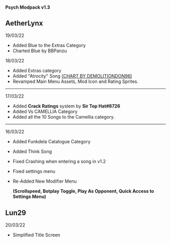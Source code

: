 #### Psych Modpack v1.3

## AetherLynx

19/03/22
- Added Blue to the Extras Category
- Charted Blue by BBPanzu

18/03/22
- Added Extras category
- Added "Atrocity" Song [(CHART BY DEMOLITIONDON96)](https://github.com/DEMOLITIONDON96)
- Revamped Main Menu Assets, Mod Icon and Rating Sprites.
___________________________________________
17/03/22
- Added **Crack Ratings** system by **Sir Top Hat#8726**
- Added Vs CAMELLIA Category
- Added all the 10 Songs to the Camellia category.  
___________________________________________
16/03/22
- Added Funkdela Catalogue Category
- Added Think Song
- Fixed Crashing when entering a song in v1.2
- Fixed settings menu
- Re-Added New Modifier Menu 
  
  **(Scrollspeed, Botplay Toggle, Play As Opponent, Quick Access to Settings Menu)**


## Lun29

20/03/22
- Simplified Title Screen
